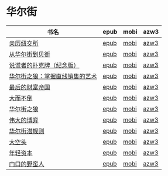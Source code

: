 # 华尔街

| 书名 | epub | mobi | azw3 |
| --- | --- | --- | --- |
| [亲历纽交所](http://ct.dalanmei.com/f/31084289-771228817-332a23) | [epub](http://ct.dalanmei.com/f/31084289-771228817-332a23) | [mobi](http://ct.dalanmei.com/f/31084289-771240613-978591) | [azw3](http://ct.dalanmei.com/f/31084289-771232622-566267) |
| [从华尔街到贝街](http://ct.dalanmei.com/f/31084289-771230599-de7efc) | [epub](http://ct.dalanmei.com/f/31084289-771230599-de7efc) | [mobi](http://ct.dalanmei.com/f/31084289-771246244-abcefe) | [azw3](http://ct.dalanmei.com/f/31084289-771235957-cc8204) |
| [说谎者的扑克牌（纪念版）](http://ct.dalanmei.com/f/31084289-571547044-784340) | [epub](http://ct.dalanmei.com/f/31084289-571547044-784340) | [mobi](http://ct.dalanmei.com/f/31084289-571816053-17aa7f) | [azw3](http://ct.dalanmei.com/f/31084289-572198014-301222) |
| [华尔街之狼：掌握直线销售的艺术](http://ct.dalanmei.com/f/31084289-571501245-15f8df) | [epub](http://ct.dalanmei.com/f/31084289-571501245-15f8df) | [mobi](http://ct.dalanmei.com/f/31084289-571775364-d64dec) | [azw3](http://ct.dalanmei.com/f/31084289-571920311-b37c3c) |
| [最后的财富帝国](http://ct.dalanmei.com/f/31084289-571534733-c469a3) | [epub](http://ct.dalanmei.com/f/31084289-571534733-c469a3) | [mobi](http://ct.dalanmei.com/f/31084289-571804769-d63993) | [azw3](http://ct.dalanmei.com/f/31084289-571991240-06b2c6) |
| [大而不倒](http://ct.dalanmei.com/f/31084289-571550194-2177bf) | [epub](http://ct.dalanmei.com/f/31084289-571550194-2177bf) | [mobi](http://ct.dalanmei.com/f/31084289-571842380-1bd3d4) | [azw3](http://ct.dalanmei.com/f/31084289-572066449-777707) |
| [华尔街之狼](http://ct.dalanmei.com/f/31084289-571558986-c1c7d4) | [epub](http://ct.dalanmei.com/f/31084289-571558986-c1c7d4) | [mobi](http://ct.dalanmei.com/f/31084289-571919680-d348e9) | [azw3](http://ct.dalanmei.com/f/31084289-572076369-980fd0) |
| [伟大的博弈](http://ct.dalanmei.com/f/31084289-571522553-745fe0) | [epub](http://ct.dalanmei.com/f/31084289-571522553-745fe0) | [mobi](http://ct.dalanmei.com/f/31084289-571779135-2b7b2a) | [azw3](http://ct.dalanmei.com/f/31084289-571878826-e29381) |
| [华尔街潜规则](None) | [epub](None) | [mobi](None) | [azw3](None) |
| [大空头](http://ct.dalanmei.com/f/31084289-571452848-d95f9e) | [epub](http://ct.dalanmei.com/f/31084289-571452848-d95f9e) | [mobi](http://ct.dalanmei.com/f/31084289-571786660-5c20bd) | [azw3](http://ct.dalanmei.com/f/31084289-571885886-90aeb1) |
| [年轻资本](http://ct.dalanmei.com/f/31084289-571453161-a80165) | [epub](http://ct.dalanmei.com/f/31084289-571453161-a80165) | [mobi](http://ct.dalanmei.com/f/31084289-571786890-d7a9db) | [azw3](http://ct.dalanmei.com/f/31084289-571886023-b5125b) |
| [门口的野蛮人](http://ct.dalanmei.com/f/31084289-571457265-ba674f) | [epub](http://ct.dalanmei.com/f/31084289-571457265-ba674f) | [mobi](http://ct.dalanmei.com/f/31084289-571790238-1b107c) | [azw3](http://ct.dalanmei.com/f/31084289-571896094-8a4f6e) |
